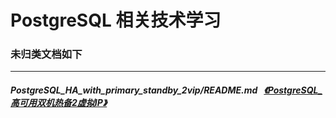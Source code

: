 # PostgreSQL 相关技术学习

### 未归类文档如下  
----  
##### PostgreSQL_HA_with_primary_standby_2vip/README.md   [《PostgreSQL_高可用双机热备2虚拟IP》](README.md) 

